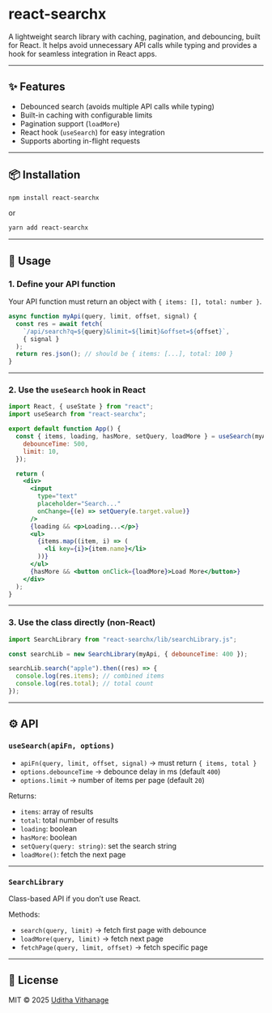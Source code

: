 # react-searchx

A lightweight search library with caching, pagination, and debouncing, built for React.
It helps avoid unnecessary API calls while typing and provides a hook for seamless integration in React apps.

---

## ✨ Features

- Debounced search (avoids multiple API calls while typing)
- Built-in caching with configurable limits
- Pagination support (`loadMore`)
- React hook (`useSearch`) for easy integration
- Supports aborting in-flight requests

---

## 📦 Installation

```bash
npm install react-searchx
```

or

```bash
yarn add react-searchx
```

---

## 🚀 Usage

### 1. Define your API function

Your API function must return an object with `{ items: [], total: number }`.

```js
async function myApi(query, limit, offset, signal) {
  const res = await fetch(
    `/api/search?q=${query}&limit=${limit}&offset=${offset}`,
    { signal }
  );
  return res.json(); // should be { items: [...], total: 100 }
}
```

---

### 2. Use the `useSearch` hook in React

```jsx
import React, { useState } from "react";
import useSearch from "react-searchx";

export default function App() {
  const { items, loading, hasMore, setQuery, loadMore } = useSearch(myApi, {
    debounceTime: 500,
    limit: 10,
  });

  return (
    <div>
      <input
        type="text"
        placeholder="Search..."
        onChange={(e) => setQuery(e.target.value)}
      />
      {loading && <p>Loading...</p>}
      <ul>
        {items.map((item, i) => (
          <li key={i}>{item.name}</li>
        ))}
      </ul>
      {hasMore && <button onClick={loadMore}>Load More</button>}
    </div>
  );
}
```

---

### 3. Use the class directly (non-React)

```js
import SearchLibrary from "react-searchx/lib/searchLibrary.js";

const searchLib = new SearchLibrary(myApi, { debounceTime: 400 });

searchLib.search("apple").then((res) => {
  console.log(res.items); // combined items
  console.log(res.total); // total count
});
```

---

## ⚙️ API

### `useSearch(apiFn, options)`

- `apiFn(query, limit, offset, signal)` → must return `{ items, total }`
- `options.debounceTime` → debounce delay in ms (default `400`)
- `options.limit` → number of items per page (default `20`)

Returns:

- `items`: array of results
- `total`: total number of results
- `loading`: boolean
- `hasMore`: boolean
- `setQuery(query: string)`: set the search string
- `loadMore()`: fetch the next page

---

### `SearchLibrary`

Class-based API if you don’t use React.

Methods:

- `search(query, limit)` → fetch first page with debounce
- `loadMore(query, limit)` → fetch next page
- `fetchPage(query, limit, offset)` → fetch specific page

---

## 📄 License

MIT © 2025 [Uditha Vithanage](https://github.com/udithavithanage)
